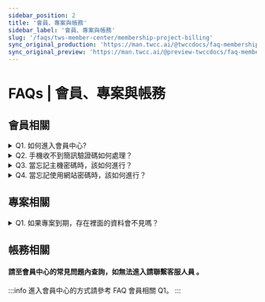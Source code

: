 ```yaml
---
sidebar_position: 2
title: '會員、專案與帳務'
sidebar_label: '會員、專案與帳務'
slug: '/faqs/tws-member-center/membership-project-billing'
sync_original_production: 'https://man.twcc.ai/@twccdocs/faq-membership-project-billing-zh' 
sync_original_preview: 'https://man.twcc.ai/@preview-twccdocs/faq-membership-project-billing-zh'
---
```


# FAQs | 會員、專案與帳務


## 會員相關

<details>

<summary> Q1. 如何進入會員中心?</summary>

進入會員中心之方式，請參考[<ins>此文件</ins>](/docs/user-guides/tws-member-center/manage-member-accounts/access-tws-member-center.md)。

</details>

<details>

<summary> Q2. 手機收不到簡訊驗證碼如何處理？</summary>

1. 本中心為了確認會員的身份並認證手機之有效性，必須接收簡訊並輸入驗證碼方能完成申請步驟，詳細處理步驟請參考[<ins>此文件</ins>](https://man.twcc.ai/@twsdocs/howo-service-receive-verif-phone-zh)。
2. 如果您門號所屬電信公司未提供線上解除拒收企業簡訊的服務，請致電電信公司請相關人員協助變更作業；變更後不會立即生效，作業生效時間請您洽詢電信公司。

</details>

<details>

<summary> Q3. 當忘記主機密碼時，該如何進行？</summary>

本中心無記錄用戶主機密碼，請您透過服務網重置主機密碼，詳細重置步驟請參考[<ins>此文件</ins>](/docs/user-guides/tws-member-center/system-account-password-otp#重置主機密碼)。

</details>

<details>

<summary> Q4. 當忘記使用網站密碼時，該如何進行？</summary>

請至服務網站上點選登入完後點選忘記密碼即可，詳細步驟請參考[<ins>此文件</ins>](/docs/user-guides/tws-member-center/reset-tws-member-account-password)。

</details>
<div style={{height:10+'px'}}></div>

## 專案相關

<details>

<summary> Q1. 如果專案到期，存在裡面的資料會不見嗎？</summary>

- 高速檔案系統 (HFS) 為個人之空間，因此資料不受專案期限影響。
- 儲存於雲端物件儲存服務 (COS) 、虛擬磁碟服務 (VDS) 及各計算資源中的資料，**在專案到期後，請盡快聯絡客服人員詢問相關事宜。**

</details>
<div style={{height:10+'px'}}></div>

## 帳務相關

#### 請至會員中心的常見問題內查詢，如無法進入請聯繫客服人員 。 
:::info
進入會員中心的方式請參考 FAQ 會員相關 Q1。
:::